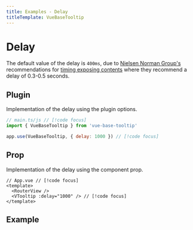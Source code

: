 ```yaml
---
title: Examples - Delay
titleTemplate: VueBaseTooltip
---
```


# Delay
The default value of the delay is `400ms`, due to [Nielsen Norman Group's](https://www.nngroup.com/) recommendations for [timing exposing contents](https://www.nngroup.com/articles/timing-exposing-content/) where they recommend a delay of 0.3-0.5 seconds.

## Plugin
Implementation of the delay using the plugin options.
```js
// main.ts/js // [!code focus]
import { VueBaseTooltip } from 'vue-base-tooltip'

app.use(VueBaseTooltip, { delay: 1000 }) // [!code focus]
```

## Prop
Implementation of the delay using the component prop.
```vue
// App.vue // [!code focus]
<template>
  <RouterView />
  <VTooltip :delay="1000" /> // [!code focus]
</template>
```

<script setup>
import DemoDelay from '../../examples/demo/DemoDelay.vue'
</script>

## Example
<DemoDelay />
<VTooltip :delay="1000" />
